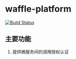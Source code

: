 # waffle-platform 
[![Build Status](https://travis-ci.org/yuexine/waffle-platform.svg?branch=master)](https://travis-ci.org/yuexine/waffle-platform)

## 主要功能
1. 提供微服务间的调用授权认证
